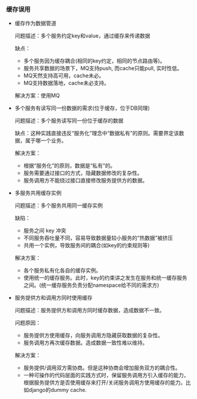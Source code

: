 ### 缓存误用

- 缓存作为数据管道

  问题描述：多个服务约定key和value，通过缓存来传递数据

  缺点：

  - 多个服务因为缓存耦合(相同的key约定，相同的节点路由等)。
  - 服务共享数据的场景下，MQ支持push, 而cache只能pull,  实时性低。
  - MQ天然支持高可用，cache未必。
  - MQ支持数据落地，cache未必支持。

  解决方案：使用MQ

- 多个服务有读写同一份数据的需求(位于缓存，位于DB同理)

  问题描述：多个服务读写同一份位于缓存的数据

  缺点：这种实践直接违反“服务化”理念中“数据私有”的原则。需要界定该数据，属于哪一个业务。

  解决方案：

  - 根据“服务化”的原则，数据是“私有”的。
  - 服务需要通过接口的方式，隐藏数据修改的复杂性。
  - 服务调用方不能绕过接口直接修改服务提供方的数据。

- 多服务共用缓存实例

  问题描述：多个服务共用同一缓存实例

  缺陷：

  - 服务之间 key 冲突	
  - 不同服务吞吐量不同，容易导致数据量较小服务的“热数据”被挤压
  - 共用一个实例，导致服务间的耦合(如key的约束规则等)

  解决方案： 

  - 各个服务私有化各自的缓存实例。
  - 使用统一的缓存服务。此时，key的约束讲之发生在服务和统一缓存服务之间。(统一缓存服务负责分配namespace给不同的需求方)

- 服务提供方和调用方同时使用缓存

  问题描述：服务提供方和调用方同时缓存数据，造成数据不一致。

  问题原因：

  - 服务提供方使用缓存，向服务调用方隐藏获取数据的复杂性。
  - 服务调用方再次缓存数据。造成数据一致性难以维持。

  解决方案：

  - 服务提供/调用双方需协商。但是这种协商会增加服务双方的耦合性。
  - 一种可操作的代码层面的实践方式时，保留服务调用方引入缓存的能力，根据服务提供方是否使用缓存来打开/关闭服务调用方使用缓存的能力。比如django的dummy cache.